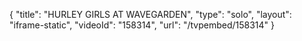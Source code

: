 {
    "title": "HURLEY GIRLS AT WAVEGARDEN",
    "type": "solo",
    "layout": "iframe-static",
    "videoId": "158314",
    "url": "\/tvpembed\/158314"
}